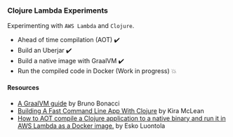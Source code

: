 ### Clojure Lambda Experiments

Experimenting with `AWS Lambda` and `Clojure`.

* Ahead of time compilation (AOT) :heavy_check_mark:
* Build an Uberjar :heavy_check_mark:
* Build a native image with GraalVM :heavy_check_mark:
* Run the compiled code in Docker (Work in progress) :boom:

#### Resources
* [A GraalVM guide](https://github.com/BrunoBonacci/graalvm-clojure/blob/master/doc/clojure-graalvm-native-binary.md) by Bruno Bonacci
* [Building A Fast Command Line App With Clojure](https://kiramclean.com/blog/building-a-fast-command-line-app-with-clojure/) by Kira McLean
* [How to AOT compile a Clojure application to a native binary and run it in AWS Lambda as a Docker image.](https://nitor.com/en/articles/fast-cold-starts-for-clojure-in-aws-lambda-using-graalvm-native-image) by Esko Luontola
